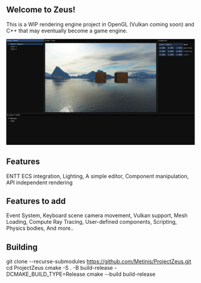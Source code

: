 ## Welcome to Zeus!

This is a WIP rendering engine project in OpenGL (Vulkan coming soon) and C++ that may eventually become a game engine.

![Screenshot1.png](Screenshot1.png)

## Features

ENTT ECS integration,
Lighting,
A simple editor,
Component manipulation,
API independent rendering


## Features to add

Event System,
Keyboard scene camera movement,
Vulkan support,
Mesh Loading,
Compute Ray Tracing,
User-defined components,
Scripting,
Physics bodies,
And more..

## Building

git clone --recurse-submodules https://github.com/Metinis/ProjectZeus.git
cd ProjectZeus
cmake -S . -B build-release -DCMAKE_BUILD_TYPE=Release
cmake --build build-release
